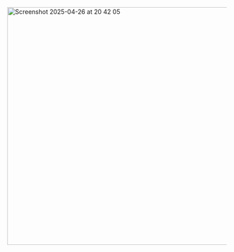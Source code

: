 <img width="548" alt="Screenshot 2025-04-26 at 20 42 05" src="https://github.com/user-attachments/assets/a57a53f7-1918-41e3-9b6c-a45c31aa7023" />
